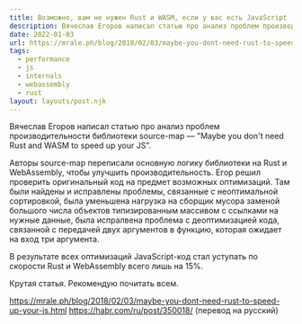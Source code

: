 ```yaml
---
title: Возможно, вам не нужен Rust и WASM, если у вас есть JavaScript
description: Вячеслав Егоров написал статью про анализ проблем производительности библиотеки source-map
date: 2022-01-03
url: https://mrale.ph/blog/2018/02/03/maybe-you-dont-need-rust-to-speed-up-your-js.html https://habr.com/ru/post/350018/
tags:
  - performance 
  - js 
  - internals 
  - webassembly 
  - rust
layout: layouts/post.njk
---
```

Вячеслав Егоров написал статью про анализ проблем производительности библиотеки source-map — "Maybe you don't need Rust and WASM to speed up your JS".

Авторы source-map переписали основную логику библиотеки на Rust и WebAssembly, чтобы улучшить производительность. Егор решил проверить оригинальный код на предмет возможных оптимизаций. Там были найдены и исправлены проблемы, связанные с неоптимальной сортировкой, была уменьшена нагрузка на сборщик мусора заменой большого числа объектов типизированным массивом с ссылками на нужные данные, была испралвена проблема с деоптимизацией кода, связанной с передачей двух аргументов в функцию, которая ожидает на вход три аргумента.

В результате всех оптимизаций JavaScript-код стал уступать по скорости Rust и WebAssembly всего лишь на 15%.

Крутая статья. Рекомендую почитать всем.

https://mrale.ph/blog/2018/02/03/maybe-you-dont-need-rust-to-speed-up-your-js.html
https://habr.com/ru/post/350018/ (перевод на русский)

